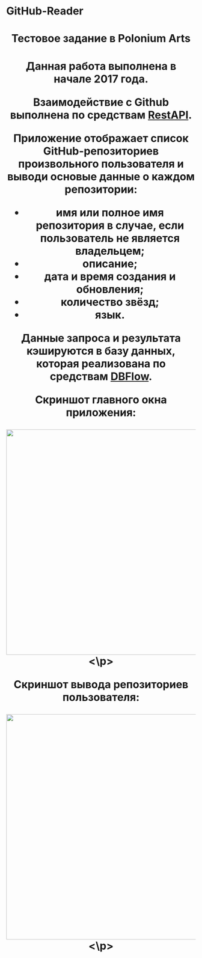 # GitHub-Reader

<center><h1>Тестовое задание в Polonium Arts <h1><center>

<p>Данная работа выполнена в начале 2017 года.</p>
<p>Взаимодействие c Github выполнена по средствам <a href="https://developer.github.com/v3/repos/">RestAPI</a>.</p>

Приложение отображает список GitHub-репозиториев произвольного пользователя и выводи основые данные о каждом репозитории:
<ul>
<li> имя или полное имя репозитория в случае, если пользователь не является владельцем;</li>
<li> описание;</li>
<li> дата и время создания и обновления;</li>
<li> количество звёзд;</li>
<li> язык.</li>
</ul>
     
<p>Данные запроса и результата кэшируются в базу данных, которая реализована по средствам <a href="https://github.com/Raizlabs/DBFlow">DBFlow</a>.</p>

<p><p>Скриншот главного окна приложения:</p>
<img src="https://cloud.githubusercontent.com/assets/11809712/24075180/aea64c56-0c27-11e7-8789-a5f221b70b6c.jpg" alt="" widht="250" height="600"/><\p>
<p><p>Скриншот вывода репозиториев пользователя:</p>
<img src="https://cloud.githubusercontent.com/assets/11809712/24075201/05f1b0f4-0c28-11e7-98a7-61947a2f5293.jpg" alt="" widht="250" height="600"/><\p>

